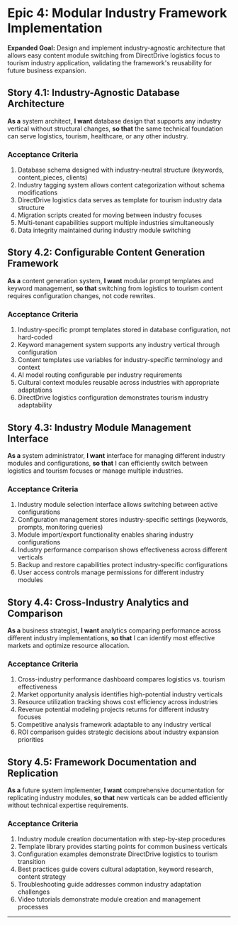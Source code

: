 # Epic 4: Modular Industry Framework Implementation

**Expanded Goal:** Design and implement industry-agnostic architecture that allows easy content module switching from DirectDrive logistics focus to tourism industry application, validating the framework's reusability for future business expansion.

## Story 4.1: Industry-Agnostic Database Architecture
**As a** system architect,
**I want** database design that supports any industry vertical without structural changes,
**so that** the same technical foundation can serve logistics, tourism, healthcare, or any other industry.

### Acceptance Criteria
1. Database schema designed with industry-neutral structure (keywords, content_pieces, clients)
2. Industry tagging system allows content categorization without schema modifications
3. DirectDrive logistics data serves as template for tourism industry data structure
4. Migration scripts created for moving between industry focuses
5. Multi-tenant capabilities support multiple industries simultaneously
6. Data integrity maintained during industry module switching

## Story 4.2: Configurable Content Generation Framework
**As a** content generation system,
**I want** modular prompt templates and keyword management,
**so that** switching from logistics to tourism content requires configuration changes, not code rewrites.

### Acceptance Criteria
1. Industry-specific prompt templates stored in database configuration, not hard-coded
2. Keyword management system supports any industry vertical through configuration
3. Content templates use variables for industry-specific terminology and context
4. AI model routing configurable per industry requirements
5. Cultural context modules reusable across industries with appropriate adaptations
6. DirectDrive logistics configuration demonstrates tourism industry adaptability

## Story 4.3: Industry Module Management Interface
**As a** system administrator,
**I want** interface for managing different industry modules and configurations,
**so that** I can efficiently switch between logistics and tourism focuses or manage multiple industries.

### Acceptance Criteria
1. Industry module selection interface allows switching between active configurations
2. Configuration management stores industry-specific settings (keywords, prompts, monitoring queries)
3. Module import/export functionality enables sharing industry configurations
4. Industry performance comparison shows effectiveness across different verticals
5. Backup and restore capabilities protect industry-specific configurations
6. User access controls manage permissions for different industry modules

## Story 4.4: Cross-Industry Analytics and Comparison
**As a** business strategist,
**I want** analytics comparing performance across different industry implementations,
**so that** I can identify most effective markets and optimize resource allocation.

### Acceptance Criteria
1. Cross-industry performance dashboard compares logistics vs. tourism effectiveness
2. Market opportunity analysis identifies high-potential industry verticals
3. Resource utilization tracking shows cost efficiency across industries
4. Revenue potential modeling projects returns for different industry focuses
5. Competitive analysis framework adaptable to any industry vertical
6. ROI comparison guides strategic decisions about industry expansion priorities

## Story 4.5: Framework Documentation and Replication
**As a** future system implementer,
**I want** comprehensive documentation for replicating industry modules,
**so that** new verticals can be added efficiently without technical expertise requirements.

### Acceptance Criteria
1. Industry module creation documentation with step-by-step procedures
2. Template library provides starting points for common business verticals
3. Configuration examples demonstrate DirectDrive logistics to tourism transition
4. Best practices guide covers cultural adaptation, keyword research, content strategy
5. Troubleshooting guide addresses common industry adaptation challenges
6. Video tutorials demonstrate module creation and management processes

---
